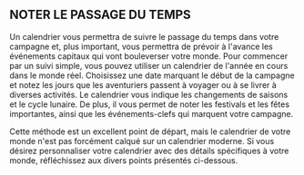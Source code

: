 ## NOTER LE PASSAGE DU TEMPS


Un calendrier vous permettra de suivre le passage du temps
dans votre campagne et, plus important, vous permettra
de prévoir à l'avance les événements capitaux qui vont
bouleverser votre monde. Pour commencer par un suivi
simple, vous pouvez utiliser un calendrier de l'année en
cours dans le monde réel. Choisissez une date marquant le
début de la campagne et notez les jours que les aventuriers
passent à voyager ou à se livrer à diverses activités. Le
calendrier vous indique les changements de saisons et le
cycle lunaire. De plus, il vous permet de noter les festivals
et les fêtes importantes, ainsi que les événements-clefs qui
marquent votre campagne.

Cette méthode est un excellent point de départ, mais
le calendrier de votre monde n'est pas forcément calqué
sur un calendrier moderne. Si vous désirez personnaliser
votre calendrier avec des détails spécifiques à votre monde,
réfléchissez aux divers points présentés ci-dessous.
